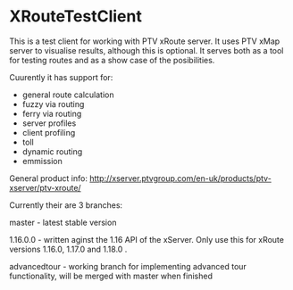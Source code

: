XRouteTestClient
================

This is a test client for working with PTV xRoute server. It uses PTV xMap server to visualise results, although this is optional.
It serves both as a tool for testing routes and as a show case of the posibilities.

Cuurently it has support for:
- general route calculation
- fuzzy via routing
- ferry via routing
- server profiles
- client profiling
- toll
- dynamic routing
- emmission

General product info: http://xserver.ptvgroup.com/en-uk/products/ptv-xserver/ptv-xroute/

Currently their are 3 branches:

master - latest stable version

1.16.0.0 - written aginst the 1.16 API of the xServer. Only use this for xRoute versions 1.16.0, 1.17.0 and 1.18.0 .

advancedtour - working branch for implementing advanced tour functionality, will be merged with master when finished
